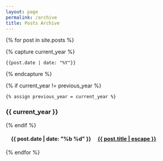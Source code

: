 ```yaml
---
layout: page
permalink: /archive
title: Posts Archive
---
```


{% for post in site.posts %}

  {% capture current_year %}

    {{post.date | date: "%Y"}}

  {% endcapture %} 

  {% if current_year != previous_year %} 

    {% assign previous_year = current_year %}

  <h3 class="post-header">
      <span role="img" aria-label="icon-book" aria-hidden="true"></span>
     {{ current_year }}
   </h3>
  {% endif %}
  <!-- <article class="posts">
    <span class="posts-date">{{ post.date | date: "%b %d" }}</span><header class="posts-header"> <h4 class="posts-title"> <a href="{{ post.url }}">{{ post.title | escape }}</a> </h4>
    </header> 
  </article> -->
<article class="posts">
      <h4> &emsp;{{ post.date | date: "%b %d" }} &emsp;<a href="{{ post.url }}">{{ post.title | escape }}</a></h4>
</article>

{% endfor %}